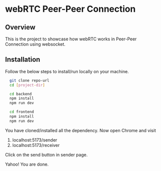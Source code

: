 # webRTC Peer-Peer Connection

## Overview

This is the project to showcase how webRTC works in Peer-Peer Connection using websocket.

## Installation

Follow the below steps to install/run locally on your machine.

```bash
  git clone repo-url
  cd [project-dir]
```

```bash
  cd backend
  npm install
  npm run dev
```

```bash
  cd frontend
  npm install
  npm run dev
```

You have cloned/installed all the dependency. Now open Chrome and visit

1. localhost:5173/sender
2. localhost:5173/receiver

Click on the send button in sender page.

Yahoo! You are done.
